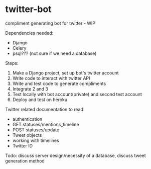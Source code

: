 # twitter-bot
compliment generating bot for twitter - WIP

Dependencies needed:
- Django
- Celery
- psql??? (not sure if we need a database)

Steps:
1. Make a Django project, set up bot's twitter account
2. Write code to interact with twitter API
3. Write and test code to generate compliments
4. Integrate 2 and 3
5. Test locally with bot account(private) and second test account
6. Deploy and test on heroku

Twitter related documentation to read:
- authentication
- GET statuses/mentions_timeline
- POST statuses/update
- Tweet objects
- working with timelines
- Twitter ID

Todo:
discuss server design/necessity of a database, discuss tweet generation method
